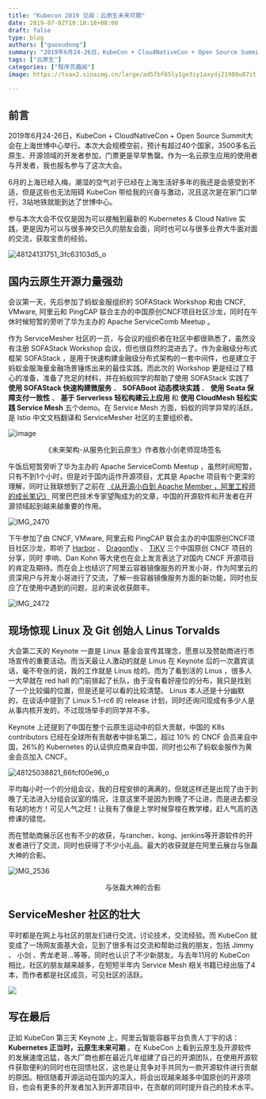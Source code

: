 ```yaml
---
title: "Kubecon 2019 见闻：云原生未来可期"
date: 2019-07-02T10:18:18+08:00
draft: false
type: blog
authors: ["guoxudong"]
summary: "2019年6月24-26日，KubeCon + CloudNativeCon + Open Source Summit大会在上海世博中心举行。本次大会规模空前，预计有超过40个国家，3500多名云原生、开源领域的开发者参加，门票更是早早售罄。作为一名云原生应用的使用者与开发者，我也报名参与了这次大会。"
tags: ["云原生"]
categories: ["程序员趣闻"]
image: https://tvax2.sinaimg.cn/large/ad5fbf65ly1ge3iy1axydj21900u07it.jpg

---
```

## 前言

2019年6月24-26日，KubeCon + CloudNativeCon + Open Source Summit大会在上海世博中心举行。本次大会规模空前，预计有超过40个国家，3500多名云原生、开源领域的开发者参加，门票更是早早售罄。作为一名云原生应用的使用者与开发者，我也报名参与了这次大会。

6月的上海已经入梅，潮湿的空气对于已经在上海生活好多年的我还是会感受到不适，但是这些也无法阻碍 KubeCon 带给我的兴奋与激动，况且这次是在家门口举行，3站地铁就能到达了世博中心。

参与本次大会不仅仅是因为可以接触到最新的 Kubernetes & Cloud Native 实践，更是因为可以与很多神交已久的朋友会面，同时也可以与很多业界大牛面对面的交流，获取宝贵的经验。

![48124131751_3fc63103d5_o](https://tva2.sinaimg.cn/large/ad5fbf65gy1g4lbp87794j22bc1jknpe.jpg)

## 国内云原生开源力量强劲

会议第一天，先后参加了蚂蚁金服组织的 SOFAStack Workshop 和由 CNCF, VMware, 阿里云和 PingCAP 联合主办的中国原创CNCF项目社区沙龙，同时在午休时候短暂的旁听了华为主办的 Apache ServiceComb Meetup 。

作为 ServiceMesher 社区的一员，与会议的组织者在社区中都很熟悉了，虽然没有注册 SOFAStack Workshop 会议，但也很自然的混进去了。作为金融级分布式框架 SOFAStack ，是用于快速构建金融级分布式架构的一套中间件，也是建立于蚂蚁金服海量金融场景锤炼出来的最佳实践。而此次的 Workshop 更是经过了精心的准备，准备了充足的材料，并在蚂蚁同学的帮助了使用 SOFAStack 实践了 __使用 SOFAStack 快速构建微服务__ 、 __SOFABoot 动态模块实践__ 、 __使用 Seata 保障支付一致性__ 、 __基于 Serverless 轻松构建云上应用__ 和 __使用 CloudMesh 轻松实践 Service Mesh__ 五个demo。在 Service Mesh 方面，蚂蚁的同学异常的活跃，是 Istio 中文文档翻译和 ServiceMesher 社区的主要组织者。

![image](https://tva2.sinaimg.cn/large/ad5fbf65gy1g4lcu8mpmsj21480tokjl.jpg)
<center>《未来架构-从服务化到云原生》作者敖小剑老师现场签名</center>

午饭后短暂旁听了华为主办的 Apache ServiceComb Meetup ，虽然时间短暂，只有不到1个小时，但是对于国内运作开源项目，尤其是 Apache 项目有个更深的理解，同时让我联想到了之前在 [《从开源小白到 Apache Member ，阿里工程师的成长笔记》](https://developer.aliyun.com/article/704943) 阿里巴巴技术专家望陶成为的文章，中国的开源软件和开发者在开源领域起到越来越重要的作用。

![IMG_2470](https://tva2.sinaimg.cn/large/ad5fbf65gy1g4lcxc767gj23402c07wi.jpg)

下午参加了由 CNCF, VMware, 阿里云和 PingCAP 联合主办的中国原创CNCF项目社区沙龙，聆听了 [Harbor](https://github.com/goharbor/harbor) 、 [Dragonfly](https://github.com/dragonflyoss/Dragonfly) 、 [TiKV](https://github.com/tikv/tikv) 三个中国原创 CNCF 项目的分享，同时 李响、Dan Kohn 等大佬也在会上发言表达了对国内 CNCF 开源项目的肯定及期待。而在会上也结识了阿里云容器镜像服务的开发小哥，作为阿里云的资深用户与开发小哥进行了交流，了解一些容器镜像服务方面的新功能，同时也反应了在使用中遇到的问题，总的来说收获颇丰。

![IMG_2472](https://tvax2.sinaimg.cn/large/ad5fbf65gy1g4lfret268j23402c0kjm.jpg)

## 现场惊现 Linux 及 Git 创始人 Linus Torvalds

大会第二天的 Keynote 一直是 Linux 基金会宣传其理念，愿景以及赞助商进行市场宣传的重要活动。而当天最让人激动的就是 Linus 在 Keynote 后的一次嘉宾谈话，毫不夸张的说，我的工作就是 Linus 给的。而为了看到活的 Linus ，很多人一大早就在 red hall 的门前排起了长队，由于没有看好座位的分布，我只是找到了一个比较偏的位置，但是还是可以看的比较清楚。 Linus 本人还是十分幽默的，在谈话中提到了 Linux 5.1-rc6 的 release 计划，同时还询问现成有多少人是从事内核开发的，不过现场举手的同学并不多。

Keynote 上还提到了中国在整个云原生运动中的巨大贡献，中国的 K8s contributors 已经在全球所有贡献者中排名第二，超过 10% 的 CNCF 会员来自中国，26%的 Kubernetes 的认证供应商来自中国，同时也公布了蚂蚁金服作为黄金会员加入 CNCF。

![48125038821_66fcf00e96_o](https://tva2.sinaimg.cn/large/ad5fbf65gy1g4lghq7jo9j20xc0m87o8.jpg)

平均每小时一个的分组会议，我的日程安排的满满的，但就这样还是出现了由于到晚了无法进入分组会议室的情况，注意这里不是因为到晚了不让进，而是进去都没有站的地方！可见人气之旺！让我有了像是上学时候穿梭在教学楼，赶人气高的选修课的错觉。

而在赞助商展示区也有不少的收获，与rancher、kong、jenkins等开源软件的开发者进行了交流，同时也获得了不少小礼品。最大的收获就是在阿里云展台与张磊大神的合影。

![IMG_2536](https://tva2.sinaimg.cn/large/ad5fbf65gy1g4lh0fv4x5j23402c0qv7.jpg)
<center>与张磊大神的合影</center>

## ServiceMesher 社区的壮大

平时都是在网上与社区的朋友们进行交流，讨论技术，交流经验。而 KubeCon 就变成了一场网友面基大会，见到了很多有过交流和帮助过我的朋友，包括 Jimmy 、 小剑 、秀龙老哥...等等，同时也认识了不少新朋友。与去年11月的 KubeCon 相比，社区的朋友越来越多，在短短半年内 Service Mesh 相关书籍已经出版了4本，而作者都是社区成员，可见社区的活跃。

![](http://tva2.sinaimg.cn/large/ad5fbf65gy1g4k6mh797pj21900u07it.jpg)

## 写在最后

正如 KubeCon 第三天 Keynote 上，阿里云智能容器平台负责人丁宇的话：__Kubernetes 正当时，云原生未来可期__ 。在 KubeCon 上看到云原生及开源软件的发展速度迅猛，各大厂商也都在最近几年组建了自己的开源团队，在使用开源软件获取便利的同时也在回馈社区，这也是让竞争对手共同为一款开源软件进行贡献的原因。相信随着开源运动在国内的深入，将会出现越来越多中国原创的开源项目，也会有更多的开发者加入到开源项目中，在贡献的同时提升自己的技术水平。
